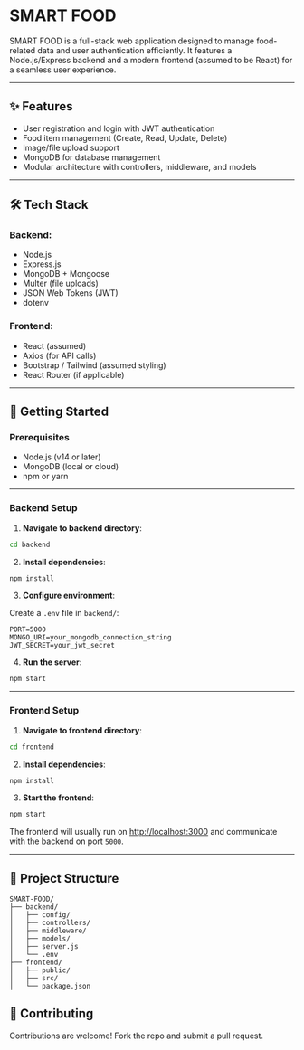 # SMART FOOD

SMART FOOD is a full-stack web application designed to manage food-related data and user authentication efficiently. It features a Node.js/Express backend and a modern frontend (assumed to be React) for a seamless user experience.

---

## ✨ Features

- User registration and login with JWT authentication
- Food item management (Create, Read, Update, Delete)
- Image/file upload support
- MongoDB for database management
- Modular architecture with controllers, middleware, and models

---

## 🛠 Tech Stack

### Backend:
- Node.js
- Express.js
- MongoDB + Mongoose
- Multer (file uploads)
- JSON Web Tokens (JWT)
- dotenv

### Frontend:
- React (assumed)
- Axios (for API calls)
- Bootstrap / Tailwind (assumed styling)
- React Router (if applicable)

---

## 🔧 Getting Started

### Prerequisites
- Node.js (v14 or later)
- MongoDB (local or cloud)
- npm or yarn

---

### Backend Setup

1. **Navigate to backend directory**:

```bash
cd backend
````

2. **Install dependencies**:

```bash
npm install
```

3. **Configure environment**:

Create a `.env` file in `backend/`:

```env
PORT=5000
MONGO_URI=your_mongodb_connection_string
JWT_SECRET=your_jwt_secret
```

4. **Run the server**:

```bash
npm start
```

---

### Frontend Setup

1. **Navigate to frontend directory**:

```bash
cd frontend
```

2. **Install dependencies**:

```bash
npm install
```

3. **Start the frontend**:

```bash
npm start
```

The frontend will usually run on [http://localhost:3000](http://localhost:3000) and communicate with the backend on port `5000`.

---

## 📁 Project Structure

```
SMART-FOOD/
├── backend/
│   ├── config/
│   ├── controllers/
│   ├── middleware/
│   ├── models/
│   ├── server.js
│   └── .env
├── frontend/
│   ├── public/
│   ├── src/
│   └── package.json
```
## 🤝 Contributing

Contributions are welcome! Fork the repo and submit a pull request.

